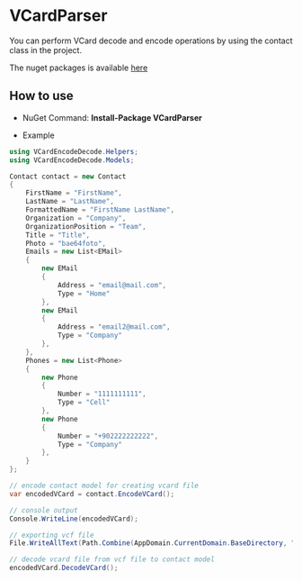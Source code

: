 # VCardParser

You can perform VCard decode and encode operations by using the contact class in the project.

The nuget packages is available [here](https://www.nuget.org/packages/VCardParser)
## How to use

* NuGet Command: **Install-Package VCardParser**

* Example
```C#
using VCardEncodeDecode.Helpers;
using VCardEncodeDecode.Models;

Contact contact = new Contact
{
    FirstName = "FirstName",
    LastName = "LastName",
    FormattedName = "FirstName LastName",
    Organization = "Company",
    OrganizationPosition = "Team",
    Title = "Title",
    Photo = "bae64foto",
    Emails = new List<EMail>
    {
        new EMail
        {
            Address = "email@mail.com",
            Type = "Home"
        },
        new EMail
        {
            Address = "email2@mail.com",
            Type = "Company"
        },
    },
    Phones = new List<Phone>
    {
        new Phone
        {
            Number = "1111111111",
            Type = "Cell"
        },
        new Phone
        {
            Number = "+902222222222",
            Type = "Company"
        },
    }
};

// encode contact model for creating vcard file
var encodedVCard = contact.EncodeVCard();

// console output
Console.WriteLine(encodedVCard);

// exporting vcf file
File.WriteAllText(Path.Combine(AppDomain.CurrentDomain.BaseDirectory, "filename.vcf"), encodedVCard);

// decode vcard file from vcf file to contact model
encodedVCard.DecodeVCard();
```